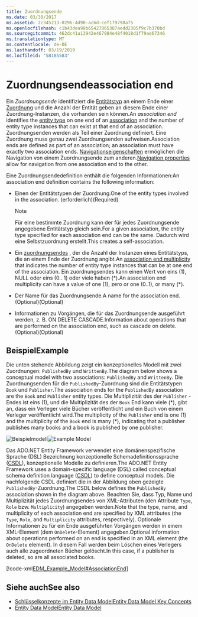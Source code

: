```yaml
---
title: Zuordnungsende
ms.date: 03/30/2017
ms.assetid: 2c345213-0296-4d90-ac6d-cef179798a75
ms.openlocfilehash: c1b43dea98b65427065387aedd2305f9c7b370bd
ms.sourcegitcommit: 462dc41a13942e467984e48f4018d1f79ae67346
ms.translationtype: MT
ms.contentlocale: de-DE
ms.lasthandoff: 03/19/2019
ms.locfileid: "58185583"
---
```

# <a name="association-end"></a><span data-ttu-id="9c528-102">Zuordnungsende</span><span class="sxs-lookup"><span data-stu-id="9c528-102">association end</span></span>
<span data-ttu-id="9c528-103">Ein *Zuordnungsende* identifiziert die [Entitätstyp](../../../../docs/framework/data/adonet/entity-type.md) an einem Ende einer [Zuordnung](../../../../docs/framework/data/adonet/association-type.md) und die Anzahl der Entität geben an diesem Ende einer Zuordnung-Instanzen, die vorhanden sein können.</span><span class="sxs-lookup"><span data-stu-id="9c528-103">An *association end* identifies the [entity type](../../../../docs/framework/data/adonet/entity-type.md) on one end of an [association](../../../../docs/framework/data/adonet/association-type.md) and the number of entity type instances that can exist at that end of an association.</span></span> <span data-ttu-id="9c528-104">Zuordnungsenden werden als Teil einer Zuordnung definiert. Eine Zuordnung muss genau zwei Zuordnungsenden aufweisen.</span><span class="sxs-lookup"><span data-stu-id="9c528-104">Association ends are defined as part of an association; an association must have exactly two association ends.</span></span> <span data-ttu-id="9c528-105">[Navigationseigenschaften](../../../../docs/framework/data/adonet/navigation-property.md) ermöglichen die Navigation von einem Zuordnungsende zum anderen.</span><span class="sxs-lookup"><span data-stu-id="9c528-105">[Navigation properties](../../../../docs/framework/data/adonet/navigation-property.md) allow for navigation from one association end to the other.</span></span>  
  
 <span data-ttu-id="9c528-106">Eine Zuordnungsendedefinition enthält die folgenden Informationen:</span><span class="sxs-lookup"><span data-stu-id="9c528-106">An association end definition contains the following information:</span></span>  
  
-   <span data-ttu-id="9c528-107">Einen der Entitätstypen der Zuordnung.</span><span class="sxs-lookup"><span data-stu-id="9c528-107">One of the entity types involved in the association.</span></span> <span data-ttu-id="9c528-108">(erforderlich)</span><span class="sxs-lookup"><span data-stu-id="9c528-108">(Required)</span></span>  
  
    > [!NOTE]
    >  <span data-ttu-id="9c528-109">Für eine bestimmte Zuordnung kann der für jedes Zuordnungsende angegebene Entitätstyp gleich sein.</span><span class="sxs-lookup"><span data-stu-id="9c528-109">For a given association, the entity type specified for each association end can be the same.</span></span> <span data-ttu-id="9c528-110">Dadurch wird eine Selbstzuordnung erstellt.</span><span class="sxs-lookup"><span data-stu-id="9c528-110">This creates a self-association.</span></span>  
  
-   <span data-ttu-id="9c528-111">Ein [zuordnungsendes](../../../../docs/framework/data/adonet/association-end-multiplicity.md) , der die Anzahl der Instanzen eines Entitätstyps, die an einem Ende der Zuordnung angibt.</span><span class="sxs-lookup"><span data-stu-id="9c528-111">An [association end multiplicity](../../../../docs/framework/data/adonet/association-end-multiplicity.md) that indicates the number of entity type instances that can be at one end of the association.</span></span> <span data-ttu-id="9c528-112">Ein zuordnungsendes kann einen Wert von eins (1), NULL oder eins (0.. 1) oder viele haben (\*).</span><span class="sxs-lookup"><span data-stu-id="9c528-112">An association end multiplicity can have a value of one (1), zero or one (0..1), or many (\*).</span></span>  
  
-   <span data-ttu-id="9c528-113">Der Name für das Zuordnungsende.</span><span class="sxs-lookup"><span data-stu-id="9c528-113">A name for the association end.</span></span> <span data-ttu-id="9c528-114">(Optional)</span><span class="sxs-lookup"><span data-stu-id="9c528-114">(Optional)</span></span>  
  
-   <span data-ttu-id="9c528-115">Informationen zu Vorgängen, die für das Zuordnungsende ausgeführt werden, z. B. ON DELETE CASCADE.</span><span class="sxs-lookup"><span data-stu-id="9c528-115">Information about operations that are performed on the association end, such as cascade on delete.</span></span> <span data-ttu-id="9c528-116">(Optional)</span><span class="sxs-lookup"><span data-stu-id="9c528-116">(Optional)</span></span>  
  
## <a name="example"></a><span data-ttu-id="9c528-117">Beispiel</span><span class="sxs-lookup"><span data-stu-id="9c528-117">Example</span></span>  
 <span data-ttu-id="9c528-118">Die unten stehende Abbildung zeigt ein konzeptionelles Modell mit zwei Zuordnungen: `PublishedBy` und `WrittenBy`.</span><span class="sxs-lookup"><span data-stu-id="9c528-118">The diagram below shows a conceptual model with two associations: `PublishedBy` and `WrittenBy`.</span></span> <span data-ttu-id="9c528-119">Die Zuordnungsenden für die `PublishedBy`-Zuordnung sind die Entitätstypen `Book` und `Publisher`.</span><span class="sxs-lookup"><span data-stu-id="9c528-119">The association ends for the `PublishedBy` association are the `Book` and `Publisher` entity types.</span></span> <span data-ttu-id="9c528-120">Die Multiplizität des der `Publisher` -Endes ist eins (1), und die Multiplizität des der `Book` End kann viele (\*), gibt an, dass ein Verleger viele Bücher veröffentlicht und ein Buch von einem Verleger veröffentlicht wird.</span><span class="sxs-lookup"><span data-stu-id="9c528-120">The multiplicity of the `Publisher` end is one (1) and the multiplicity of the `Book` end is many (\*), indicating that a publisher publishes many books and a book is published by one publisher.</span></span>  
  
 <span data-ttu-id="9c528-121">![Beispielmodell](../../../../docs/framework/data/adonet/media/examplemodel.gif "ExampleModel")</span><span class="sxs-lookup"><span data-stu-id="9c528-121">![Example Model](../../../../docs/framework/data/adonet/media/examplemodel.gif "ExampleModel")</span></span>  
  
 <span data-ttu-id="9c528-122">Das ADO.NET Entity Framework verwendet eine domänenspezifische Sprache (DSL) Bezeichnung konzeptionelle Schemadefinitionssprache ([CSDL](../../../../docs/framework/data/adonet/ef/language-reference/csdl-specification.md)), konzeptionelle Modelle zu definieren.</span><span class="sxs-lookup"><span data-stu-id="9c528-122">The ADO.NET Entity Framework uses a domain-specific language (DSL) called conceptual schema definition language ([CSDL](../../../../docs/framework/data/adonet/ef/language-reference/csdl-specification.md)) to define conceptual models.</span></span> <span data-ttu-id="9c528-123">Die nachfolgende CSDL definiert die in der Abbildung oben gezeigte `PublishedBy`-Zuordnung.</span><span class="sxs-lookup"><span data-stu-id="9c528-123">The CSDL below defines the `PublishedBy` association shown in the diagram above.</span></span> <span data-ttu-id="9c528-124">Beachten Sie, dass Typ, Name und Multiplizität jedes Zuordnungsendes von XML-Attributen (den Attribute `Type`, `Role` bzw. `Multiplicity`) angegeben werden.</span><span class="sxs-lookup"><span data-stu-id="9c528-124">Note that the type, name, and multiplicity of each association end are specified by XML attributes (the `Type`, `Role`, and `Multiplicity` attributes, respectively).</span></span> <span data-ttu-id="9c528-125">Optionale Informationen zu für ein Ende ausgeführten Vorgängen werden in einem XML-Element (dem `OnDelete`-Element) angegeben.</span><span class="sxs-lookup"><span data-stu-id="9c528-125">Optional information about operations performed on an end is specified in an XML element (the `OnDelete` element).</span></span> <span data-ttu-id="9c528-126">In diesem Fall werden beim Löschen eines Verlegers auch alle zugeordneten Bücher gelöscht.</span><span class="sxs-lookup"><span data-stu-id="9c528-126">In this case, if a publisher is deleted, so are all associated books.</span></span>  
  
 [!code-xml[EDM_Example_Model#AssociationEnd](../../../../samples/snippets/xml/VS_Snippets_Data/edm_example_model/xml/books3.edmx#associationend)]  
  
## <a name="see-also"></a><span data-ttu-id="9c528-127">Siehe auch</span><span class="sxs-lookup"><span data-stu-id="9c528-127">See also</span></span>
- [<span data-ttu-id="9c528-128">Schlüsselkonzepte im Entity Data Model</span><span class="sxs-lookup"><span data-stu-id="9c528-128">Entity Data Model Key Concepts</span></span>](../../../../docs/framework/data/adonet/entity-data-model-key-concepts.md)
- [<span data-ttu-id="9c528-129">Entity Data Model</span><span class="sxs-lookup"><span data-stu-id="9c528-129">Entity Data Model</span></span>](../../../../docs/framework/data/adonet/entity-data-model.md)
